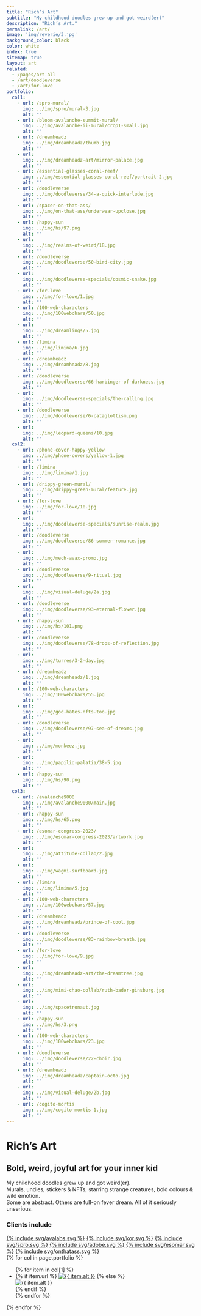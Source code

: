 ```yaml
---
title: "Rich’s Art"
subtitle: "My childhood doodles grew up and got weird(er)"
description: "Rich’s Art."
permalink: /art/
image: 'img/reverie/3.jpg'
background_color: black
color: white
index: true
sitemap: true
layout: art
related:
  - /pages/art-all
  - /art/doodleverse
  - /art/for-love
portfolio:
  col1:
    - url: /spro-mural/
      img: ../img/spro/mural-3.jpg
      alt: ""
    - url: /bloom-avalanche-summit-mural/
      img: ../img/avalanche-ii-mural/crop1-small.jpg
      alt: ""
    - url: /dreamheadz
      img: ../img/dreamheadz/thumb.jpg
      alt: ""
    - url: 
      img: ../img/dreamheadz-art/mirror-palace.jpg
      alt: ""
    - url: /essential-glasses-coral-reef/
      img: ../img/essential-glasses-coral-reef/portrait-2.jpg
      alt: ""
    - url: /doodleverse
      img: ../img/doodleverse/34-a-quick-interlude.jpg
      alt: ""
    - url: /spacer-on-that-ass/
      img: ../img/on-that-ass/underwear-upclose.jpg
      alt: ""
    - url: /happy-sun
      img: ../img/hs/97.png
      alt: ""
    - url: 
      img: ../img/realms-of-weird/18.jpg
      alt: ""
    - url: /doodleverse
      img: ../img/doodleverse/50-bird-city.jpg
      alt: ""
    - url: 
      img: ../img/doodleverse-specials/cosmic-snake.jpg
      alt: ""
    - url: /for-love
      img: ../img/for-love/1.jpg
      alt: ""
    - url: /100-web-characters
      img: ../img/100webchars/50.jpg
      alt: ""
    - url: 
      img: ../img/dreamlings/5.jpg
      alt: ""
    - url: /limina
      img: ../img/limina/6.jpg
      alt: ""
    - url: /dreamheadz
      img: ../img/dreamheadz/8.jpg
      alt: ""
    - url: /doodleverse
      img: ../img/doodleverse/66-harbinger-of-darkness.jpg
      alt: ""
    - url: 
      img: ../img/doodleverse-specials/the-calling.jpg
      alt: ""
    - url: /doodleverse
      img: ../img/doodleverse/6-cataglottism.png
      alt: ""
    - url: 
      img: ../img/leopard-queens/10.jpg
      alt: ""
  col2:
    - url: /phone-cover-happy-yellow
      img: ../img/phone-covers/yellow-1.jpg
      alt: ""
    - url: /limina
      img: ../img/limina/1.jpg
      alt: ""
    - url: /drippy-green-mural/
      img: ../img/drippy-green-mural/feature.jpg
      alt: ""
    - url: /for-love
      img: ../img/for-love/10.jpg
      alt: ""
    - url: 
      img: ../img/doodleverse-specials/sunrise-realm.jpg
      alt: ""
    - url: /doodleverse
      img: ../img/doodleverse/86-summer-romance.jpg
      alt: ""
    - url: 
      img: ../img/mech-avax-promo.jpg
      alt: ""
    - url: /doodleverse
      img: ../img/doodleverse/9-ritual.jpg
      alt: ""
    - url: 
      img: ../img/visual-deluge/2a.jpg
      alt: ""
    - url: /doodleverse
      img: ../img/doodleverse/93-eternal-flower.jpg
      alt: ""
    - url: /happy-sun
      img: ../img/hs/101.png
      alt: ""
    - url: /doodleverse
      img: ../img/doodleverse/78-drops-of-reflection.jpg
      alt: ""
    - url: 
      img: ../img/turres/3-2-day.jpg
      alt: ""
    - url: /dreamheadz
      img: ../img/dreamheadz/1.jpg
      alt: ""
    - url: /100-web-characters
      img: ../img/100webchars/55.jpg
      alt: ""
    - url: 
      img: ../img/god-hates-nfts-too.jpg
      alt: ""
    - url: /doodleverse
      img: ../img/doodleverse/97-sea-of-dreams.jpg
      alt: ""
    - url: 
      img: ../img/monkeez.jpg
      alt: ""
    - url: 
      img: ../img/papilio-palatia/38-5.jpg
      alt: ""
    - url: /happy-sun
      img: ../img/hs/90.png
      alt: ""
  col3:
    - url: /avalanche9000
      img: ../img/avalanche9000/main.jpg
      alt: ""
    - url: /happy-sun
      img: ../img/hs/65.png
      alt: ""
    - url: /esomar-congress-2023/
      img: ../img/esomar-congress-2023/artwork.jpg
      alt: ""
    - url: 
      img: ../img/attitude-collab/2.jpg
      alt: ""
    - url: 
      img: ../img/wagmi-surfboard.jpg
      alt: ""
    - url: /limina
      img: ../img/limina/5.jpg
      alt: ""
    - url: /100-web-characters
      img: ../img/100webchars/57.jpg
      alt: ""
    - url: /dreamheadz
      img: ../img/dreamheadz/prince-of-cool.jpg
      alt: ""
    - url: /doodleverse
      img: ../img/doodleverse/83-rainbow-breath.jpg
      alt: ""
    - url: /for-love
      img: ../img/for-love/9.jpg
      alt: ""
    - url: 
      img: ../img/dreamheadz-art/the-dreamtree.jpg
      alt: ""
    - url: 
      img: ../img/mimi-chao-collab/ruth-bader-ginsburg.jpg
      alt: ""
    - url: 
      img: ../img/spacetronaut.jpg
      alt: ""
    - url: /happy-sun
      img: ../img/hs/3.png
      alt: ""
    - url: /100-web-characters
      img: ../img/100webchars/23.jpg
      alt: ""
    - url: /doodleverse
      img: ../img/doodleverse/22-choir.jpg
      alt: ""
    - url: /dreamheadz
      img: ../img/dreamheadz/captain-octo.jpg
      alt: ""
    - url: 
      img: ../img/visual-deluge/2b.jpg
      alt: ""
    - url: /cogito-mortis
      img: ../img/cogito-mortis-1.jpg
      alt: ""
---
```


<div class="content center">
	<h1>Rich’s Art</h1>
  <h2>Bold, weird, joyful art for your inner kid</h2>
  <p>My childhood doodles grew up and got&nbsp;weird(er).
  <span class="hide-when-mobile"><br></span> Murals, undies, stickers &amp; NFTs, starring strange creatures, bold colours &amp; wild emotion.
  <span class="hide-when-mobile"><br></span> Some are abstract. Others are full-on fever dream. All of it seriously unserious.</p>
  <div class="logos-container">
	  <h3>Clients include</h3>
	  <div class="logos">
			<a href="https://www.avalabs.org/" class="portrait" target="_blank" title="Avalabs">{% include svg/avalabs.svg %}</a>
			<a href="https://www.korwater.com/" target="_blank" title="Kor Water">{% include svg/kor.svg %}</a>
			<a href="https://instagram.com/sprocoffeeco" class="mid" target="_blank" title="Spro Coffee Co.">{% include svg/spro.svg %}</a>
			<a href="https://www.adobe.com/" target="_blank" title="Adobe">{% include svg/adobe.svg %}</a>
			<a href="https://esomar.org/" target="_blank" title="ESOMAR">{% include svg/esomar.svg %}</a>
			<a href="https://onthatass.com/" class="wide" target="_blank" title="On That Ass">{% include svg/onthatass.svg %}</a>
    </div>
  </div>
</div>

<div class="portfolio">
  {% for col in page.portfolio %}
    <ul class="col">
      {% for item in col[1] %}
        <li>
          {% if item.url %}
            <a class="rotate-hover-{% rotate_num %}" href="{{ item.url }}"><img src="{{ item.img }}" alt="{{ item.alt }}"></a>
          {% else %}
            <div><img src="{{ item.img }}" alt="{{ item.alt }}"></div>
          {% endif %}
        </li>
      {% endfor %}
    </ul>
  {% endfor %}
</div>